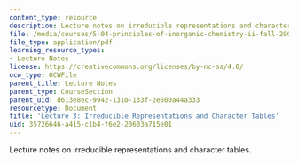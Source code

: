 ```yaml
---
content_type: resource
description: Lecture notes on irreducible representations and character tables.
file: /media/courses/5-04-principles-of-inorganic-chemistry-ii-fall-2008/35726646a415c1b4f6e220603a715e01_Lecture_3.pdf
file_type: application/pdf
learning_resource_types:
- Lecture Notes
license: https://creativecommons.org/licenses/by-nc-sa/4.0/
ocw_type: OCWFile
parent_title: Lecture Notes
parent_type: CourseSection
parent_uid: d613e8ec-9942-1310-133f-2e600a44a333
resourcetype: Document
title: 'Lecture 3: Irreducible Representations and Character Tables'
uid: 35726646-a415-c1b4-f6e2-20603a715e01
---
```

Lecture notes on irreducible representations and character tables.